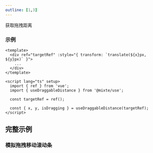 ```yaml
---
outline: [1,3]
---
```


获取拖拽距离

### 示例

```vue twoslash
<template>
  <div ref="targetRef" :style="{ transform: `translate(${x}px, ${y}px)` }">
    ...
  </div>
</template>

<script lang="ts" setup>
  import { ref } from 'vue';
  import { useDraggableDistance } from '@mixte/use';

  const targetRef = ref();

  const { x, y, isDragging } = useDraggableDistance(targetRef);
</script>
```

## 完整示例

### 模拟拖拽移动滚动条
